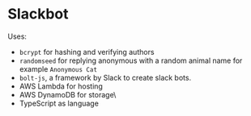 # Slackbot

Uses:
- `bcrypt` for hashing and verifying authors
- `randomseed` for replying anonymous with a random animal name for example `Anonymous Cat`
-  `bolt-js`, a framework by Slack to create slack bots.
-  AWS Lambda for hosting
-  AWS DynamoDB for storage\
-  TypeScript as language
